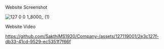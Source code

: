 Website Screenshot


![127 0 0 1_8000_ (1)](https://github.com/SakthiMS1920/Company-/assets/127119001/9a33776a-2449-4bf6-b2d7-b1ad2ef2fa47)

Website Video


https://github.com/SakthiMS1920/Company-/assets/127119001/2e3c127f-db33-41cd-9529-ec5351f7f66f


